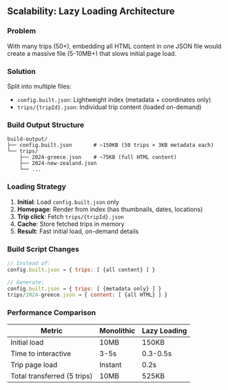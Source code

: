 ## Scalability: Lazy Loading Architecture

### Problem
With many trips (50+), embedding all HTML content in one JSON file would create a massive file (5-10MB+) that slows initial page load.

### Solution
Split into multiple files:
- `config.built.json`: Lightweight index (metadata + coordinates only)
- `trips/{tripId}.json`: Individual trip content (loaded on-demand)

### Build Output Structure
```
build-output/
├── config.built.json       # ~150KB (50 trips × 3KB metadata each)
└── trips/
    ├── 2024-greece.json    # ~75KB (full HTML content)
    ├── 2024-new-zealand.json
    └── ...
```

### Loading Strategy
1. **Initial**: Load `config.built.json` only
2. **Homepage**: Render from index (has thumbnails, dates, locations)
3. **Trip click**: Fetch `trips/{tripId}.json`
4. **Cache**: Store fetched trips in memory
5. **Result**: Fast initial load, on-demand details

### Build Script Changes
```javascript
// Instead of:
config.built.json → { trips: [ {all content} ] }

// Generate:
config.built.json → { trips: [ {metadata only} ] }
trips/2024-greece.json → { content: [ {all HTML} ] }
```

### Performance Comparison
| Metric | Monolithic | Lazy Loading |
|--------|-----------|--------------|
| Initial load | 10MB | 150KB |
| Time to interactive | 3-5s | 0.3-0.5s |
| Trip page load | Instant | 0.2s |
| Total transferred (5 trips) | 10MB | 525KB |